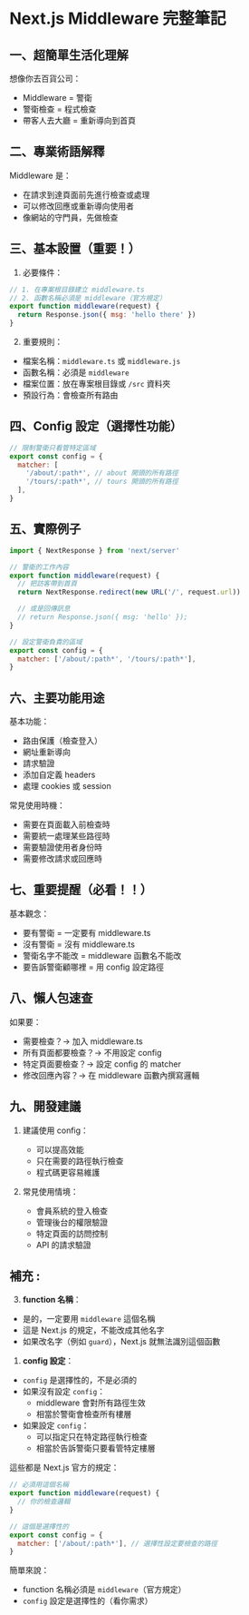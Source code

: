 # Next.js Middleware 完整筆記

## 一、超簡單生活化理解

想像你去百貨公司：

- Middleware = 警衛
- 警衛檢查 = 程式檢查
- 帶客人去大廳 = 重新導向到首頁

## 二、專業術語解釋

Middleware 是：

- 在請求到達頁面前先進行檢查或處理
- 可以修改回應或重新導向使用者
- 像網站的守門員，先做檢查

## 三、基本設置（重要！）

1. 必要條件：

```javascript
// 1. 在專案根目錄建立 middleware.ts
// 2. 函數名稱必須是 middleware（官方規定）
export function middleware(request) {
  return Response.json({ msg: 'hello there' })
}
```

2. 重要規則：

- 檔案名稱：`middleware.ts` 或 `middleware.js`
- 函數名稱：必須是 `middleware`
- 檔案位置：放在專案根目錄或 `/src` 資料夾
- 預設行為：會檢查所有路由

## 四、Config 設定（選擇性功能）

```javascript
// 限制警衛只看管特定區域
export const config = {
  matcher: [
    '/about/:path*', // about 開頭的所有路徑
    '/tours/:path*', // tours 開頭的所有路徑
  ],
}
```

## 五、實際例子

```javascript
import { NextResponse } from 'next/server'

// 警衛的工作內容
export function middleware(request) {
  // 把訪客帶到首頁
  return NextResponse.redirect(new URL('/', request.url))

  // 或是回傳訊息
  // return Response.json({ msg: 'hello' });
}

// 設定警衛負責的區域
export const config = {
  matcher: ['/about/:path*', '/tours/:path*'],
}
```

## 六、主要功能用途

基本功能：

- 路由保護（檢查登入）
- 網址重新導向
- 請求驗證
- 添加自定義 headers
- 處理 cookies 或 session

常見使用時機：

- 需要在頁面載入前檢查時
- 需要統一處理某些路徑時
- 需要驗證使用者身份時
- 需要修改請求或回應時

## 七、重要提醒（必看！！）

基本觀念：

- 要有警衛 = 一定要有 middleware.ts
- 沒有警衛 = 沒有 middleware.ts
- 警衛名字不能改 = middleware 函數名不能改
- 要告訴警衛顧哪裡 = 用 config 設定路徑

## 八、懶人包速查

如果要：

- 需要檢查？→ 加入 middleware.ts
- 所有頁面都要檢查？→ 不用設定 config
- 特定頁面要檢查？→ 設定 config 的 matcher
- 修改回應內容？→ 在 middleware 函數內撰寫邏輯

## 九、開發建議

1. 建議使用 config：

   - 可以提高效能
   - 只在需要的路徑執行檢查
   - 程式碼更容易維護

2. 常見使用情境：

   - 會員系統的登入檢查
   - 管理後台的權限驗證
   - 特定頁面的訪問控制
   - API 的請求驗證

## 補充 :

3. **function 名稱**：

- 是的，一定要用 `middleware` 這個名稱
- 這是 Next.js 的規定，不能改成其他名字
- 如果改名字（例如 `guard`），Next.js 就無法識別這個函數

1. **config 設定**：

- `config` 是選擇性的，不是必須的
- 如果沒有設定 `config`：
  - middleware 會對所有路徑生效
  - 相當於警衛會檢查所有樓層
- 如果設定 `config`：
  - 可以指定只在特定路徑執行檢查
  - 相當於告訴警衛只要看管特定樓層

這些都是 Next.js 官方的規定：

```javascript
// 必須用這個名稱
export function middleware(request) {
  // 你的檢查邏輯
}

// 這個是選擇性的
export const config = {
  matcher: ['/about/:path*'], // 選擇性設定要檢查的路徑
}
```

簡單來說：

- function 名稱必須是 `middleware`（官方規定）
- `config` 設定是選擇性的（看你需求）
